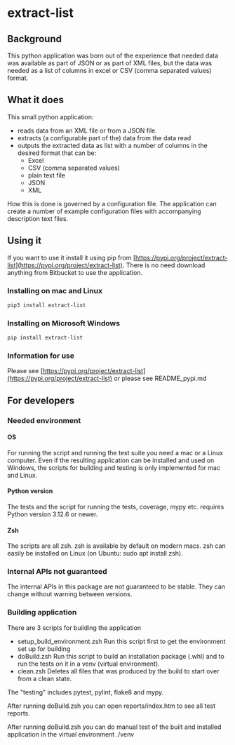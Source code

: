 # extract-list

## Background

This python application was born out of the experience that needed data was available as part of JSON or as part of XML files, but the data was needed as a list of columns in excel or CSV (comma separated values) format.

## What it does

This small python application:

* reads data from an XML file or from a JSON file.
* extracts (a configurable part of the) data from the data read
* outputs the extracted data as list with a number of columns in the desired format that can be:
    * Excel
    * CSV (comma separated values)
    * plain text file
    * JSON
    * XML

How this is done is governed by a configuration file. The application can create a number of example configuration files with accompanying description text files.

## Using it

If you want to use it install it using pip from [https://pypi.org/project/extract-list](https://pypi.org/project/extract-list). There is no need download anything from Bitbucket to use the application.

### Installing on mac and Linux

````sh
pip3 install extract-list
````

### Installing on Microsoft Windows

````sh
pip install extract-list
````

### Information for use

Please see [https://pypi.org/project/extract-list](https://pypi.org/project/extract-list) or please see README_pypi.md

## For developers

### Needed environment

#### OS

For running the script and running the test suite you need a mac or a Linux computer. Even if the resulting application can be installed and used on Windows, the scripts for building and testing is only implemented for mac and Linux.

#### Python version

The tests and the script for running the tests, coverage, mypy etc. requires Python version 3.12.6 or newer.

#### Zsh

The scripts are all zsh. zsh is available by default on modern macs. zsh can easily be installed on Linux (on Ubuntu: sudo apt install zsh).

### Internal APIs not guaranteed

The internal APIs in this package are not guaranteed to be stable. They can change without warning between versions.

### Building application

There are 3 scripts for building the application

* setup_build_environment.zsh
  Run this script first to get the environment set up for building
* doBuild.zsh
  Run this script to build an installation package (.whl) and to run the tests on it in a venv (virtual environment).
* clean.zsh
  Deletes all files that was produced by the build to start over from a clean state.

The "testing" includes pytest, pylint, flake8 and mypy.

After running doBuild.zsh you can open reports/index.htm to see all test reports.

After running doBuild.zsh you can do manual test of the built and installed application in the virtual environment ./venv
